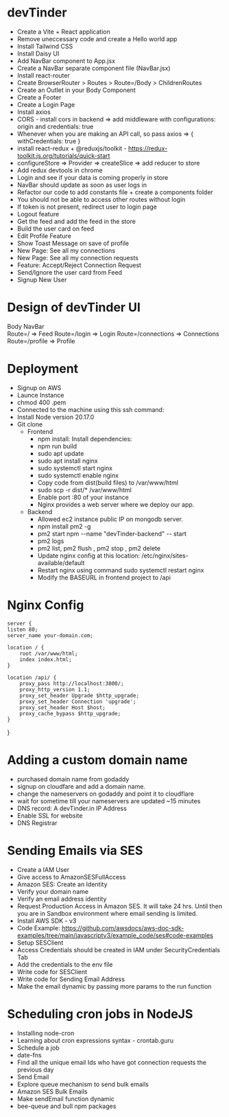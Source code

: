 # devTinder

- Create a Vite + React application
- Remove uneccessary code and create a Hello world app
- Install Tailwind CSS
- Install Daisy UI
- Add NavBar component to App.jsx
- Create a NavBar separate component file (NavBar.jsx)
- Install react-router
- Create BrowserRouter > Routes > Route=/Body > ChildrenRoutes
- Create an Outlet in your Body Component
- Create a Footer
- Create a Login Page
- Install axios
- CORS - install cors in backend => add middleware with configurations: origin and credentials: true
- Whenever when you are making an API call, so pass axios => { withCredentials: true }
- install react-redux + @reduxjs/toolkit - https://redux-toolkit.js.org/tutorials/quick-start
- configureStore => Provider => createSlice => add reducer to store
- Add redux devtools in chrome
- Login and see if your data is coming properly in store
- NavBar should update as soon as user logs in
- Refactor our code to add constants file + create a components folder
- You should not be able to access other routes without login
- If token is not present, redirect user to login page
- Logout feature
- Get the feed and add the feed in the store
- Build the user card on feed
- Edit Profile Feature
- Show Toast Message on save of profile
- New Page: See all my connections
- New Page: See all my connection requests
- Feature: Accept/Reject Connection Request
- Send/Ignore the user card from Feed
- Signup New User

# Design of devTinder UI

Body
NavBar  
 Route=/ => Feed
Route=/login => Login
Route=/connections => Connections
Route=/profile => Profile

# Deployment

- Signup on AWS
- Launce Instance
- chmod 400 <secret>.pem
- Connected to the machine using this ssh command:
- Install Node version 20.17.0
- Git clone
  - Frontend
    - npm install: Install dependencies:
    - npm run build
    - sudo apt update
    - sudo apt install nginx
    - sudo systemctl start nginx
    - sudo systemctl enable nginx
    - Copy code from dist(build files) to /var/www/html
    - sudo scp -r dist/\* /var/www/html
    - Enable port :80 of your instance
    - Nginx provides a web server where we deploy our app.
  - Backend
    - Allowed ec2 instance public IP on mongodb server.
    - npm install pm2 -g
    - pm2 start npm --name "devTinder-backend" -- start
    - pm2 logs
    - pm2 list, pm2 flush <name>, pm2 stop <name>, pm2 delete <name>
    - Update nginx config at this location: /etc/nginx/sites-available/default
    - Restart nginx using command sudo systemctl restart nginx
    - Modify the BASEURL in frontend project to /api

# Nginx Config

    server {
    listen 80;
    server_name your-domain.com;

    location / {
        root /var/www/html;
        index index.html;
    }

    location /api/ {
        proxy_pass http://localhost:3000/;
        proxy_http_version 1.1;
        proxy_set_header Upgrade $http_upgrade;
        proxy_set_header Connection 'upgrade';
        proxy_set_header Host $host;
        proxy_cache_bypass $http_upgrade;
    }

}

# Adding a custom domain name

- purchased domain name from godaddy
- signup on cloudfare and add a domain name.
- change the nameservers on godaddy and point it to cloudflare
- wait for sometime till your nameservers are updated ~15 minutes
- DNS record: A devTinder.in IP Address
- Enable SSL for website
- DNS Registrar

# Sending Emails via SES

- Create a IAM User
- Give access to AmazonSESFullAccess
- Amazon SES: Create an Identity
- Verify your domain name
- Verify an email address identity
- Request Production Access in Amazon SES. It will take 24 hrs. Until then you are in Sandbox environment where email sending is limited.
- Install AWS SDK - v3
- Code Example: https://github.com/awsdocs/aws-doc-sdk-examples/tree/main/javascriptv3/example_code/ses#code-examples
- Setup SESClient
- Access Credentials should be created in IAM under SecurityCredentials Tab
- Add the credentials to the env file
- Write code for SESClient
- Write code for Sending Email Address
- Make the email dynamic by passing more params to the run function

# Scheduling cron jobs in NodeJS

- Installing node-cron
- Learning about cron expressions syntax - crontab.guru
- Schedule a job
- date-fns
- Find all the unique email Ids who have got connection requests the previous day
- Send Email
- Explore queue mechanism to send bulk emails
- Amazon SES Bulk Emails
- Make sendEmail function dynamic
- bee-queue and bull npm packages
